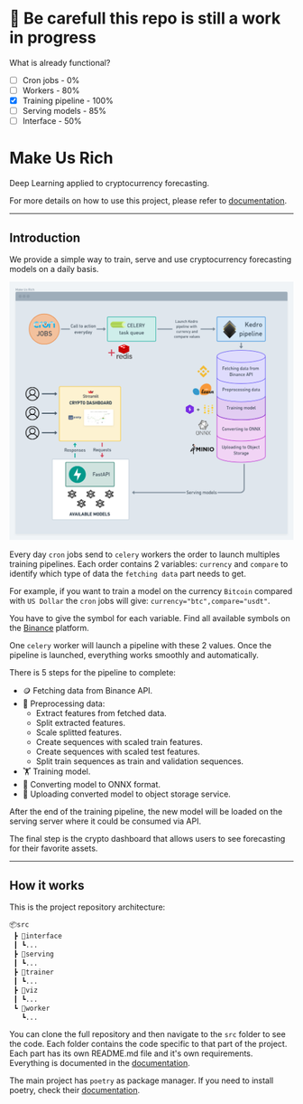 # 🚧 Be carefull this repo is still a work in progress

What is already functional?
- [ ] Cron jobs - 0%
- [ ] Workers - 80%
- [x] Training pipeline - 100%
- [ ] Serving models - 85%
- [ ] Interface - 50%

# Make Us Rich
Deep Learning applied to cryptocurrency forecasting.

For more details on how to use this project, please refer to [documentation](https://chainyo.github.io/make-us-rich/).

---

## Introduction

We provide a simple way to train, serve and use cryptocurrency forecasting models on a daily basis.

![Project Architecture](docs/assets/project_architecture.png)

Every day `cron` jobs send to `celery` workers the order to launch multiples training pipelines.
Each order contains 2 variables: `currency` and `compare` to identify which type of data the `fetching data` part
needs to get.

For example, if you want to train a model on the currency `Bitcoin` compared with `US Dollar` the `cron` jobs will give: `currency="btc",compare="usdt"`.

You have to give the symbol for each variable. Find all available symbols on the 
[Binance](https://www.binance.com/en/markets) platform.

One `celery` worker will launch a pipeline with these 2 values. Once the pipeline is
launched, everything works smoothly and automatically. 

There is 5 steps for the pipeline to complete:
- 🪙 Fetching data from Binance API.
- 🔨 Preprocessing data:
    - Extract features from fetched data.
    - Split extracted features.
    - Scale splitted features.
    - Create sequences with scaled train features.
    - Create sequences with scaled test features.
    - Split train sequences as train and validation sequences.
- 🏋️ Training model.
- 🔄 Converting model to ONNX format.
- 📁 Uploading converted model to object storage service.

After the end of the training pipeline, the new model will be loaded on the serving server where it could be consumed via API.

The final step is the crypto dashboard that allows users to see forecasting for their favorite assets.

---

## How it works

This is the project repository architecture:

```
📦src
 ┣ 📂interface
 ┃ ┗...
 ┣ 📂serving
 ┃ ┗...
 ┣ 📂trainer
 ┃ ┗...
 ┣ 📂viz
 ┃ ┗...
 ┗ 📂worker
   ┗...
```

You can clone the full repository and then navigate to the `src` folder to see the code. Each folder contains the code 
specific to that part of the project. Each part has its own README.md file and it's own requirements. Everything is
documented in the [documentation](https://chainyo.github.io/make-us-rich/).

The main project has `poetry` as package manager. If you need to install poetry, check their [documentation](https://python-poetry.org/docs/).